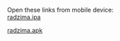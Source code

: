 Open these links from mobile device:<br>
[radzima.ipa](https://app.bitrise.io/app/dad7735308af242c/build/79f7077d-cdf8-4b0b-96f3-d40bed195ff6/artifact/f8b659f29ddf079c/p/fce211f1d8e6df65c92581ee06288c1d)

[radzima.apk](https://app.bitrise.io/app/dad7735308af242c/build/79f7077d-cdf8-4b0b-96f3-d40bed195ff6/artifact/ac846d26039928a5/p/c4f10f5224577f099b3d581e18a8f85b)

